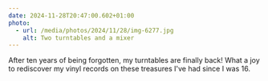 ```yaml
---
date: 2024-11-28T20:47:00.602+01:00
photo:
  - url: /media/photos/2024/11/28/img-6277.jpg
    alt: Two turntables and a mixer
---
```


After ten years of being forgotten, my turntables are finally back! What a joy to rediscover my vinyl records on these treasures I've had since I was 16.
